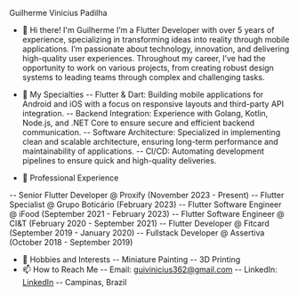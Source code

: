Guilherme Vinicius Padilha
- 👋 Hi there! I'm Guilherme
I’m a Flutter Developer with over 5 years of experience, specializing in transforming ideas into reality through mobile applications. I’m passionate about technology, innovation, and delivering high-quality user experiences. Throughout my career, I’ve had the opportunity to work on various projects, from creating robust design systems to leading teams through complex and challenging tasks.

- 🚀 My Specialties
-- Flutter & Dart: Building mobile applications for Android and iOS with a focus on responsive layouts and third-party API integration.
-- Backend Integration: Experience with Golang, Kotlin, Node.js, and .NET Core to ensure secure and efficient backend communication.
-- Software Architecture: Specialized in implementing clean and scalable architecture, ensuring long-term performance and maintainability of applications.
-- CI/CD: Automating development pipelines to ensure quick and high-quality deliveries.
- 💼 Professional Experience
  
-- Senior Flutter Developer @ Proxify (November 2023 - Present)
-- Flutter Specialist @ Grupo Boticário (February 2023)
-- Flutter Software Engineer @ iFood (September 2021 - February 2023)
-- Flutter Software Engineer @ CI&T (February 2020 - September 2021)
-- Flutter Developer @ Fitcard (September 2019 - January 2020)
-- Fullstack Developer @ Assertiva (October 2018 - September 2019)

- 🎨 Hobbies and Interests
-- Miniature Painting
-- 3D Printing
- 📫 How to Reach Me
-- Email: guivinicius362@gmail.com
-- LinkedIn: [LinkedIn](https://www.linkedin.com/in/guilherme-vinicius-padilha-67744a157/)
-- Campinas, Brazil
